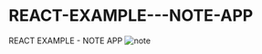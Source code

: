 # REACT-EXAMPLE---NOTE-APP
REACT EXAMPLE - NOTE APP
![note](https://user-images.githubusercontent.com/68387753/227719933-29c8e17c-5c09-4c03-a022-b118de1393f5.png)
